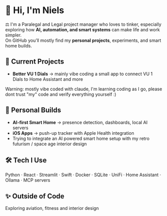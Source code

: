 # 👋 Hi, I'm Niels

⚖️ I'm a Paralegal and Legal project manager who loves to tinker, especially exploring how **AI, automation, and smart systems** can make life and work simpler.  
On GitHub you’ll mostly find my **personal projects**, experiments, and smart home builds.



## 🔧 Current Projects
- **Better VU 1 Dials** → mainly vibe coding a small app to connect VU 1 Dials to Home Assistant and more  

Warning: mostly vibe coded with claude, I'm learning coding as I go, please dont trust "my" code and verify everything yourself :)



## 🌱 Personal Builds
- **AI-first Smart Home** → presence detection, dashboards, local AI servers  
- **iOS Apps** → push-up tracker with Apple Health integration
- Trying to integrate an AI powered smart home setup with my retro futurism / space age interior design




## 🛠️ Tech I Use
Python · React · Streamlit · Swift · Docker · SQLite · UniFi · Home Assistant · Ollama · MCP servers  



## ✨ Outside of Code
Exploring aviation, fitness and interior design  


